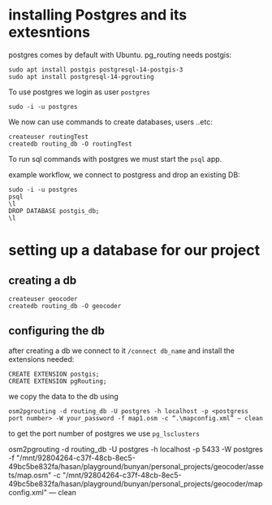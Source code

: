 # installing Postgres and its extesntions

postgres comes by default with Ubuntu.
pg_routing needs postgis:

```
sudo apt install postgis postgresql-14-postgis-3
sudo apt install postgresql-14-pgrouting
```

To use postgres we login as user `postgres`

```
sudo -i -u postgres
```

We now can use commands to create databases, users ..etc:

```
createuser routingTest
createdb routing_db -O routingTest
```

To run sql commands with postgres we must start the `psql` app.

example workflow, we connect to postgress and drop an existing DB:

```
sudo -i -u postgres
psql
\l
DROP DATABASE postgis_db;
\l
```

# setting up a database for our project

## creating a db

```
createuser geocoder
createdb routing_db -O geocoder
```

## configuring the db

after creating a db we connect to it `/connect db_name` and install the extensions needed:

```
CREATE EXTENSION postgis;
CREATE EXTENSION pgRouting;
```

we copy the data to the db using

```
osm2pgrouting -d routing_db -U postgres -h localhost -p <postgress port number> -W your_password -f map1.osm -c “.\mapconfig.xml” — clean
```

to get the port number of postgres we use `pg_lsclusters`

osm2pgrouting -d routing_db -U postgres -h localhost -p 5433 -W postgres -f "/mnt/92804264-c37f-48cb-8ec5-49bc5be832fa/hasan/playground/bunyan/personal_projects/geocoder/assets/map.osm" -c "/mnt/92804264-c37f-48cb-8ec5-49bc5be832fa/hasan/playground/bunyan/personal_projects/geocoder/mapconfig.xml" — clean
